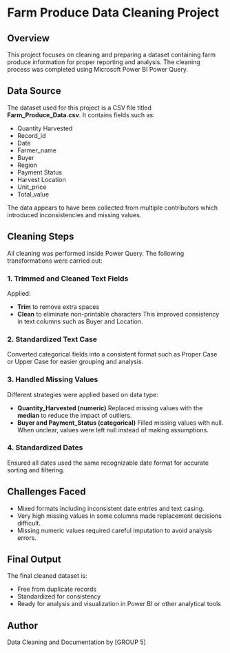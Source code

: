 # Farm Produce Data Cleaning Project

## Overview

This project focuses on cleaning and preparing a dataset containing farm produce information for proper reporting and analysis. The cleaning process was completed using Microsoft Power BI Power Query.

## Data Source

The dataset used for this project is a CSV file titled **Farm_Produce_Data.csv**.
It contains fields such as:

- Quantity Harvested
- Record_id
- Date
- Farmer_name
- Buyer
- Region
- Payment Status
- Harvest Location
- Unit_price
- Total_value

The data appears to have been collected from multiple contributors which introduced inconsistencies and missing values.

## Cleaning Steps

All cleaning was performed inside Power Query. The following transformations were carried out:

### 1. Trimmed and Cleaned Text Fields

Applied:

- **Trim** to remove extra spaces
- **Clean** to eliminate non-printable characters
  This improved consistency in text columns such as Buyer and Location.

### 2. Standardized Text Case

Converted categorical fields into a consistent format such as Proper Case or Upper Case for easier grouping and analysis.

### 3. Handled Missing Values

Different strategies were applied based on data type:

- **Quantity_Harvested (numeric)**
  Replaced missing values with the **median** to reduce the impact of outliers.
- **Buyer and Payment_Status (categorical)**
  Filled missing values with null.
  When unclear, values were left null instead of making assumptions.

### 4. Standardized Dates

Ensured all dates used the same recognizable date format for accurate sorting and filtering.

## Challenges Faced

- Mixed formats including inconsistent date entries and text casing.
- Very high missing values in some columns made replacement decisions difficult.
- Missing numeric values required careful imputation to avoid analysis errors.

## Final Output

The final cleaned dataset is:

- Free from duplicate records
- Standardized for consistency
- Ready for analysis and visualization in Power BI or other analytical tools

## Author

Data Cleaning and Documentation by [GROUP 5]
